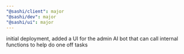 ```yaml
---
"@sashi/client": major
"@sashi/dev": major
"@sashi/ui": major
---
```


initial deployment, added a UI for the admin AI bot that can call internal functions to help do one off tasks
